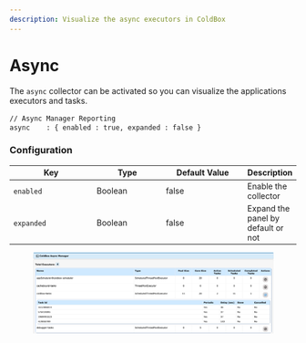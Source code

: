 ```yaml
---
description: Visualize the async executors in ColdBox
---
```


# Async

The `async` collector can be activated so you can visualize the applications executors and tasks.

```cfscript
// Async Manager Reporting
async    : { enabled : true, expanded : false }
```

### Configuration

<table><thead><tr><th width="149">Key</th><th width="120">Type</th><th width="147">Default Value</th><th>Description</th></tr></thead><tbody><tr><td><code>enabled</code></td><td>Boolean</td><td>false</td><td>Enable the collector</td></tr><tr><td><code>expanded</code></td><td>Boolean</td><td>false</td><td>Expand the panel by default or not</td></tr></tbody></table>

<figure><img src="../.gitbook/assets/image (3).png" alt=""><figcaption></figcaption></figure>
